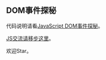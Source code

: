 ## DOM事件探秘

代码说明请看[JavaScript DOM事件探秘](http://www.huanghanlian.com/javascript/2016/12/08/javasctipt-shijian.html)。

[JS交流请移步这里](http://www.huanghanlian.com/report/)。

欢迎Star。
